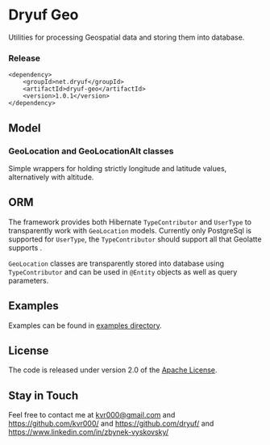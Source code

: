 # Dryuf Geo

Utilities for processing Geospatial data and storing them into database.

### Release

```
<dependency>
	<groupId>net.dryuf</groupId>
	<artifactId>dryuf-geo</artifactId>
	<version>1.0.1</version>
</dependency>
```

## Model

### GeoLocation and GeoLocationAlt classes

Simple wrappers for holding strictly longitude and latitude values, alternatively with altitude.


## ORM


The framework provides both Hibernate `TypeContributor` and `UserType` to transparently work with `GeoLocation` 
models.  Currently only PostgreSql is supported for `UserType`, the `TypeContributor` should support all that 
Geolatte supports .

`GeoLocation` classes are transparently stored into database using `TypeContributor` and can be used in `@Entity` 
objects as well as query parameters. 


## Examples

Examples can be found in [examples directory](examples/).

## License

The code is released under version 2.0 of the [Apache License][].

## Stay in Touch

Feel free to contact me at kvr000@gmail.com and https://github.com/kvr000/ and https://github.com/dryuf/ and https://www.linkedin.com/in/zbynek-vyskovsky/

[Apache License]: http://www.apache.org/licenses/LICENSE-2.0

<!--- vim: set tw=120: --->
